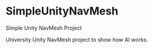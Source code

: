 # SimpleUnityNavMesh
Simple Unity NavMesh Project

University Unity NavMesh project to show how AI works.
